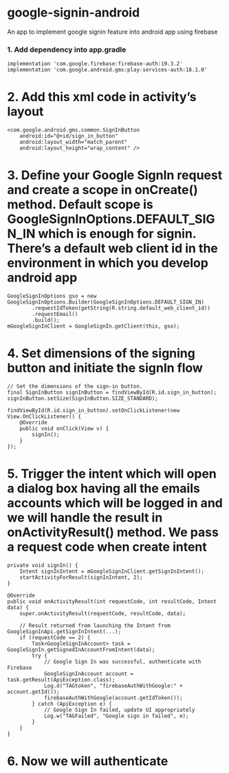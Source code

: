 # google-signin-android
An app to implement google signin feature into android app using firebase 
### 1. Add dependency into app.gradle

```
implementation 'com.google.firebase:firebase-auth:19.3.2'
implementation 'com.google.android.gms:play-services-auth:18.1.0'
```

# 2. Add this xml code in activity’s layout

```
<com.google.android.gms.common.SignInButton
    android:id="@+id/sign_in_button"
    android:layout_width="match_parent"
    android:layout_height="wrap_content" />

```




# 3. Define your Google SignIn request and create a scope in onCreate() method. Default scope is GoogleSignInOptions.DEFAULT_SIGN_IN which is enough for signin. There’s a default web client id in the environment in which you develop android app

```
GoogleSignInOptions gso = new GoogleSignInOptions.Builder(GoogleSignInOptions.DEFAULT_SIGN_IN)
        .requestIdToken(getString(R.string.default_web_client_id))
        .requestEmail()
        .build();
mGoogleSignInClient = GoogleSignIn.getClient(this, gso);
```

# 4. Set dimensions of the signing button and initiate the signIn flow

```
// Set the dimensions of the sign-in button.
final SignInButton signInButton = findViewById(R.id.sign_in_button);
signInButton.setSize(SignInButton.SIZE_STANDARD);

findViewById(R.id.sign_in_button).setOnClickListener(new View.OnClickListener() {
    @Override
    public void onClick(View v) {
        signIn();
    }
});

```

# 5. Trigger the intent which will open a dialog box having all the emails accounts which will be logged in and we will handle the result in onActivityResult() method. We pass a request code when create intent

```
private void signIn() {
    Intent signInIntent = mGoogleSignInClient.getSignInIntent();
    startActivityForResult(signInIntent, 2);
}

@Override
public void onActivityResult(int requestCode, int resultCode, Intent data) {
    super.onActivityResult(requestCode, resultCode, data);

    // Result returned from launching the Intent from GoogleSignInApi.getSignInIntent(...);
    if (requestCode == 2) {
        Task<GoogleSignInAccount> task = GoogleSignIn.getSignedInAccountFromIntent(data);
        try {
            // Google Sign In was successful, authenticate with Firebase
            GoogleSignInAccount account = task.getResult(ApiException.class);
            Log.d("TAGtoken", "firebaseAuthWithGoogle:" + account.getId());
            firebaseAuthWithGoogle(account.getIdToken());
        } catch (ApiException e) {
            // Google Sign In failed, update UI appropriately
            Log.w("TAGFailed", "Google sign in failed", e);
        }
    }
}

```


# 6. Now we will authenticate 
